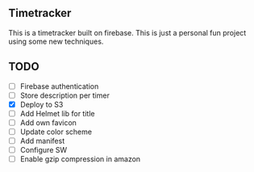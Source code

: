 ## Timetracker
This is a timetracker built on firebase. This is just a personal fun project using some new techniques.

## TODO
- [ ] Firebase authentication
- [ ] Store description per timer
- [x] Deploy to S3
- [ ] Add Helmet lib for title
- [ ] Add own favicon
- [ ] Update color scheme
- [ ] Add manifest
- [ ] Configure SW
- [ ] Enable gzip compression in amazon
